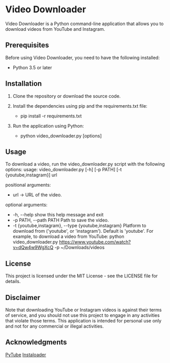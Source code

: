 # Video Downloader
Video Downloader is a Python command-line application that allows you to download videos from YouTube and Instagram.

## Prerequisites
Before using Video Downloader, you need to have the following installed:

* Python 3.5 or later

## Installation
1. Clone the repository or download the source code.

2. Install the dependencies using pip and the requirements.txt file:
    * pip install -r requirements.txt

3. Run the application using Python:
    * python video_downloader.py [options]

## Usage
To download a video, run the video_downloader.py script with the following options:
usage: video_downloader.py [-h] [-p PATH] [-t {youtube,instagram}] url

positional arguments:
  * url  -> URL of the video.

optional arguments:
  * -h, --help            show this help message and exit
  * -p PATH, --path PATH  Path to save the video.
  * -t {youtube,instagram}, --type {youtube,instagram}
                        Platform to download from ('youtube', or 'instagram').
                        Default is 'youtube'.
For example, to download a video from YouTube:
python video_downloader.py https://www.youtube.com/watch?v=dQw4w9WgXcQ -p ~/Downloads/videos

## License
This project is licensed under the MIT License - see the LICENSE file for details.

## Disclaimer
Note that downloading YouTube or Instagram videos is against their terms of service, 
and you should not use this project to engage in any activities that violate those terms. 
This application is intended for personal use only and not for any commercial or illegal activities.

## Acknowledgments
[PyTube](https://pytube.io/en/latest/)
[Instaloader](https://instaloader.github.io/)
